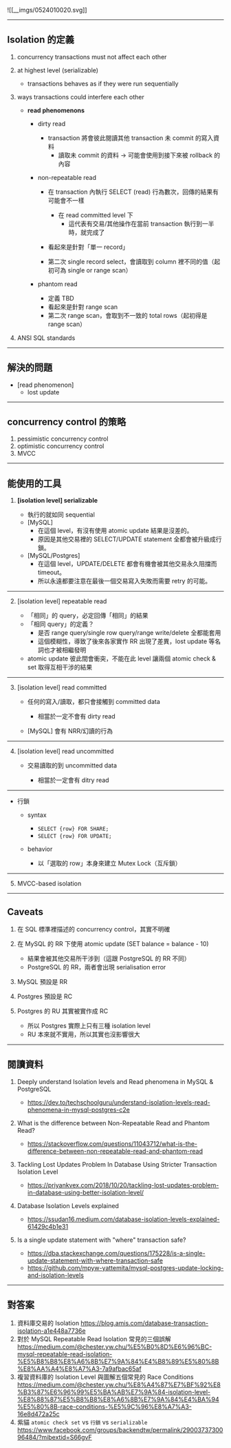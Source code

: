 ![[__imgs/0524010020.svg]]

---

## Isolation 的定義

1. concurrency transactions must not affect each other

2. at highest level (serializable)
	- transactions behaves as if they were run sequentially

3. ways transactions could interfere each other

	- **read phenomenons**
		- dirty read
			- transaction 將會彼此閱讀其他 transaction 未 commit 的寫入資料
				- 讀取未 commit 的資料 -> 可能會使用到接下來被 rollback 的內容
	
		- non-repeatable read
			- 在 transaction 內執行 SELECT (read) 行為數次，回傳的結果有可能會不一樣
				- 在 read committed level 下
					- 這代表有交易/其他操作在當前 transaction 執行到一半時，就完成了
	
			- 看起來是針對「單一 record」
			- 第二次 single record select，會讀取到 column 裡不同的值（起初可為 single or range scan）
	
		- phantom read
	
			- 定義 TBD
			- 看起來是針對 range scan
			- 第二次 range scan，會取到不一致的 total rows（起初得是 range scan）

4. ANSI SQL standards

---

## 解決的問題

- [read phenomenon]
	- lost update

---

## concurrency control 的策略

1. pessimistic concurrency control
2. optimistic concurrency control
3. MVCC

---

## 能使用的工具

1.  **[isolation level] serializable**

	- 執行的就如同 sequential
	- [MySQL]
		- 在這個 level，有沒有使用 atomic update 結果是沒差的。
		- 原因是其他交易裡的 SELECT/UPDATE statement 全都會被升級成行鎖。
	- [MySQL/Postgres]
		- 在這個 level，UPDATE/DELETE 都會有機會被其他交易永久阻擋而 timeout。
		- 所以永遠都要注意在最後一個交易寫入失敗而需要 retry 的可能。

---

2. [isolation level] repeatable read

	- 「相同」的 query，必定回傳「相同」的結果
	- 「相同 query」的定義？
		- 是否 range query/single row query/range write/delete 全都能套用
		- 這個模糊性，導致了後來各家實作 RR 出現了差異，lost update 等名詞也才被相繼發明
	- atomic update 彼此間會衝突，不能在此 level 讓兩個 atomic check & set 取得互相干涉的結果

---

3. [isolation level] read committed

	- 任何的寫入/讀取，都只會接觸到 committed data
	
		- 相當於一定不會有 dirty read
	
	- [MySQL] 會有 NRR/幻讀的行為

---

4. [isolation level] read uncommitted

	- 交易讀取的到 uncommitted data
	
		- 相當於一定會有 ditry read

---

- 行鎖

	- syntax
	
		- `SELECT {row} FOR SHARE;`
		- `SELECT {row} FOR UPDATE;`
	
	- behavior
	
		- 以「選取的 row」本身來建立 Mutex Lock（互斥鎖）

---

5. MVCC-based isolation

---

## Caveats

1. 在 SQL 標準裡描述的 concurrency control，其實不明確

2. 在 MySQL 的 RR 下使用 atomic update (SET balance = balance - 10)
	- 結果會被其他交易所干涉到（這跟 PostgreSQL 的 RR 不同）
	- PostgreSQL 的 RR，兩者會出現 serialisation error

3. MySQL 預設是 RR

4. Postgres 預設是 RC

5. Postgres 的 RU 其實被實作成 RC
	- 所以 Postgres 實際上只有三種 isolation level
	- RU 本來就不實用，所以其實也沒影響很大

---

## 閱讀資料

1. Deeply understand Isolation levels and Read phenomena in MySQL & PostgreSQL
	- https://dev.to/techschoolguru/understand-isolation-levels-read-phenomena-in-mysql-postgres-c2e

2. What is the difference between Non-Repeatable Read and Phantom Read?
	- https://stackoverflow.com/questions/11043712/what-is-the-difference-between-non-repeatable-read-and-phantom-read

3. Tackling Lost Updates Problem In Database Using Stricter Transaction Isolation Level
	- https://priyankvex.com/2018/10/20/tackling-lost-updates-problem-in-database-using-better-isolation-level/

4. Database Isolation Levels explained
	- https://ssudan16.medium.com/database-isolation-levels-explained-61429c4b1e31
	  
5. Is a single update statement with "where" transaction safe?
	- https://dba.stackexchange.com/questions/175228/is-a-single-update-statement-with-where-transaction-safe
	- https://github.com/mpyw-yattemita/mysql-postgres-update-locking-and-isolation-levels

---

## 對答案

1. 資料庫交易的 Isolation https://blog.amis.com/database-transaction-isolation-a1e448a7736e
2. 對於 MySQL Repeatable Read Isolation 常見的三個誤解 https://medium.com/@chester.yw.chu/%E5%B0%8D%E6%96%BC-mysql-repeatable-read-isolation-%E5%B8%B8%E8%A6%8B%E7%9A%84%E4%B8%89%E5%80%8B%E8%AA%A4%E8%A7%A3-7a9afbac65af
3. 複習資料庫的 Isolation Level 與圖解五個常見的 Race Conditions https://medium.com/@chester.yw.chu/%E8%A4%87%E7%BF%92%E8%B3%87%E6%96%99%E5%BA%AB%E7%9A%84-isolation-level-%E8%88%87%E5%B8%B8%E8%A6%8B%E7%9A%84%E4%BA%94%E5%80%8B-race-conditions-%E5%9C%96%E8%A7%A3-16e8d472a25c
4. 紫貓 `atomic check set` vs `行鎖` vs `serializable` https://www.facebook.com/groups/backendtw/permalink/2900373730096484/?mibextid=S66gvF